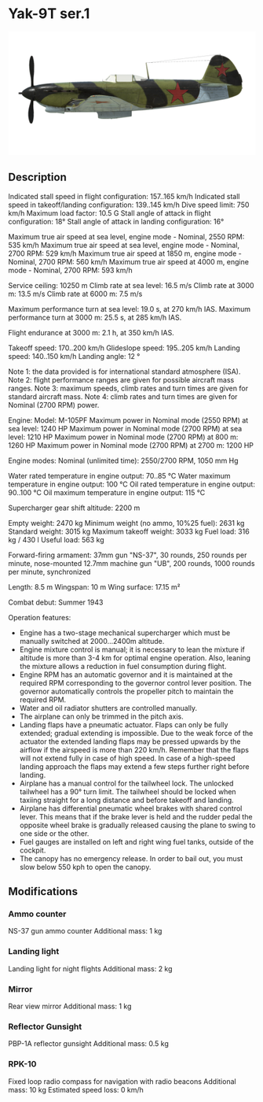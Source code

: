 # Yak-9T ser.1

![yak9ts1](../images/yak9ts1.png)

## Description

Indicated stall speed in flight configuration: 157..165 km/h
Indicated stall speed in takeoff/landing configuration: 139..145 km/h
Dive speed limit: 750 km/h
Maximum load factor: 10.5 G
Stall angle of attack in flight configuration: 18°
Stall angle of attack in landing configuration: 16°

Maximum true air speed at sea level, engine mode - Nominal, 2550 RPM: 535 km/h
Maximum true air speed at sea level, engine mode - Nominal, 2700 RPM: 529 km/h
Maximum true air speed at 1850 m, engine mode - Nominal, 2700 RPM: 560 km/h
Maximum true air speed at 4000 m, engine mode - Nominal, 2700 RPM: 593 km/h

Service ceiling: 10250 m
Climb rate at sea level: 16.5 m/s
Climb rate at 3000 m: 13.5 m/s
Climb rate at 6000 m: 7.5 m/s

Maximum performance turn at sea level: 19.0 s, at 270 km/h IAS.
Maximum performance turn at 3000 m: 25.5 s, at 285 km/h IAS.

Flight endurance at 3000 m: 2.1 h, at 350 km/h IAS.

Takeoff speed: 170..200 km/h
Glideslope speed: 195..205 km/h
Landing speed: 140..150 km/h
Landing angle: 12 °

Note 1: the data provided is for international standard atmosphere (ISA).
Note 2: flight performance ranges are given for possible aircraft mass ranges.
Note 3: maximum speeds, climb rates and turn times are given for standard aircraft mass.
Note 4: climb rates and turn times are given for Nominal (2700 RPM) power.

Engine:
Model: M-105PF
Maximum power in Nominal mode (2550 RPM) at sea level: 1240 HP
Maximum power in Nominal mode (2700 RPM) at sea level: 1210 HP
Maximum power in Nominal mode (2700 RPM) at 800 m: 1260 HP
Maximum power in Nominal mode (2700 RPM) at 2700 m: 1200 HP

Engine modes:
Nominal (unlimited time): 2550/2700 RPM, 1050 mm Hg

Water rated temperature in engine output: 70..85 °C
Water maximum temperature in engine output: 100 °C
Oil rated temperature in engine output: 90..100 °C
Oil maximum temperature in engine output: 115 °C

Supercharger gear shift altitude: 2200 m

Empty weight: 2470 kg
Minimum weight (no ammo, 10%25 fuel): 2631 kg
Standard weight: 3015 kg
Maximum takeoff weight: 3033 kg
Fuel load: 316 kg / 430 l
Useful load: 563 kg

Forward-firing armament:
37mm gun "NS-37", 30 rounds, 250 rounds per minute, nose-mounted
12.7mm machine gun "UB", 200 rounds, 1000 rounds per minute, synchronized

Length: 8.5 m
Wingspan: 10 m
Wing surface: 17.15 m²

Combat debut: Summer 1943

Operation features:
- Engine has a two-stage mechanical supercharger which must be manually switched at 2000...2400m altitude.
- Engine mixture control is manual; it is necessary to lean the mixture if altitude is more than 3-4 km for optimal engine operation. Also, leaning the mixture allows a reduction in fuel consumption during flight.
- Engine RPM has an automatic governor and it is maintained at the required RPM corresponding to the governor control lever position. The governor automatically controls the propeller pitch to maintain the required RPM.
- Water and oil radiator shutters are controlled manually.
- The airplane can only be trimmed in the pitch axis.
- Landing flaps have a pneumatic actuator. Flaps can only be fully extended; gradual extending is impossible. Due to the weak force of the actuator the extended landing flaps may be pressed upwards by the airflow if the airspeed is more than 220 km/h. Remember that the flaps will not extend fully in case of high speed. In case of a high-speed landing approach the flaps may extend a few steps further right before landing.
- Airplane has a manual control for the tailwheel lock. The unlocked tailwheel has a 90° turn limit. The tailwheel should be locked when taxiing straight for a long distance and before takeoff and landing.
- Airplane has differential pneumatic wheel brakes with shared control lever. This means that if the brake lever is held and the rudder pedal the opposite wheel brake is gradually released causing the plane to swing to one side or the other.
- Fuel gauges are installed on left and right wing fuel tanks, outside of the cockpit.
- The canopy has no emergency release. In order to bail out, you must slow below 550 kph to open the canopy.

## Modifications


### Ammo counter

NS-37 gun ammo counter
Additional mass: 1 kg


### Landing light

Landing light for night flights
Additional mass: 2 kg


### Mirror

Rear view mirror
Additional mass: 1 kg


### Reflector Gunsight

PBP-1A reflector gunsight
Additional mass: 0.5 kg


### RPK-10

Fixed loop radio compass for navigation with radio beacons
Additional mass: 10 kg
Estimated speed loss: 0 km/h